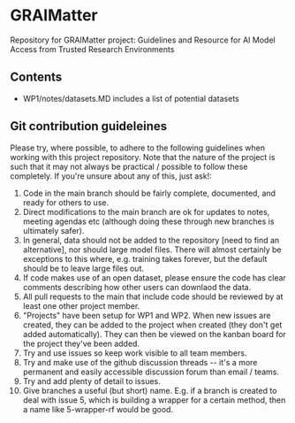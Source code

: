# GRAIMatter
Repository for GRAIMatter project: Guidelines and Resource for AI Model Access from Trusted Research Environments

## Contents

- WP1/notes/datasets.MD includes a list of potential datasets


## Git contribution guideleines

Please try, where possible, to adhere to the following guidelines when working with this project repository. Note that the nature of the project is such that it may not always be practical / possible to follow these completely. If you're unsure about any of this, just ask!:

1. Code in the main branch should be fairly complete, documented, and ready for others to use.
1. Direct modifications to the main branch are ok for updates to notes, meeting agendas etc (although doing these through new branches is ultimately safer).
1. In general, data should not be added to the repository [need to find an alternative], nor should large model files. There will almost certainly be exceptions to this where, e.g. training takes forever, but the default should be to leave large files out.
1. If code makes use of an open dataset, please ensure the code has clear comments describing how other users can downlaod the data.
1. All pull requests to the main that include code should be reviewed by at least one other project member.
1. "Projects" have been setup for WP1 and WP2. When new issues are created, they can be added to the project when created (they don't get added automatically). They can then be viewed on the kanban board for the project they've been added.
1. Try and use issues so keep work visible to all team members.
1. Try and make use of the github discussion threads -- it's a more permanent and easily accessible discussion forum than email / teams.
1. Try and add plenty of detail to issues.
1. Give branches a useful (but short) name. E.g. if a branch is created to deal with issue 5, which is building a wrapper for a certain method, then a name like 5-wrapper-rf would be good.